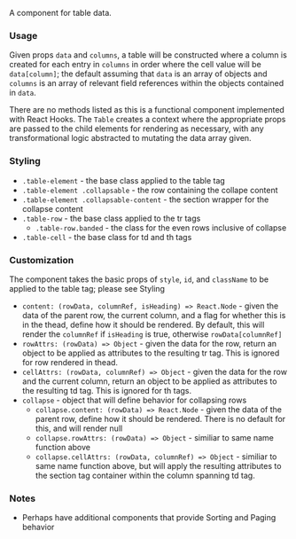 A component for table data.

### Usage
Given props `data` and `columns`, a table will be constructed where a column is created for each entry in `columns` in order where the cell value will be `data[column]`; the default assuming that `data` is an array of objects and `columns` is an array of relevant field references within the objects contained in `data`.

There are no methods listed as this is a functional component implemented with React Hooks. The `Table` creates a context where the appropriate props are passed to the child elements for rendering as necessary, with any transformational logic abstracted to mutating the data array given.

### Styling
- `.table-element` - the base class applied to the table tag
- `.table-element .collapsable` - the row containing the collape content
- `.table-element .collapsable-content` - the section wrapper for the collapse content
- `.table-row` - the base class applied to the tr tags
  - `.table-row.banded` - the class for the even rows inclusive of collapse
- `.table-cell` - the base class for td and th tags

### Customization
The component takes the basic props of `style`, `id`, and `className` to be applied to the table tag; please see Styling
- `content: (rowData, columnRef, isHeading) => React.Node` - given the data of the parent row, the current column, and a flag for whether this is in the thead, define how it should be rendered. By default, this will render the `columnRef` if `isHeading` is true, otherwise `rowData[columnRef]`
- `rowAttrs: (rowData) => Object` - given the data for the row, return an object to be applied as attributes to the resulting tr tag. This is ignored for row rendered in thead.
- `cellAttrs: (rowData, columnRef) => Object` - given the data for the row and the current column, return an object to be applied as attributes to the resulting td tag. This is ignored for th tags.
- `collapse` - object that will define behavior for collapsing rows
  - `collapse.content: (rowData) => React.Node` - given the data of the parent row, define how it should be rendered. There is no default for this, and will render null
  - `collapse.rowAttrs: (rowData) => Object` - similiar to same name function above
  - `collapse.cellAttrs: (rowData, columnRef) => Object` - similiar to same name function above, but will apply the resulting attributes to the section tag container within the column spanning td tag.

### Notes
- Perhaps have additional components that provide Sorting and Paging behavior
